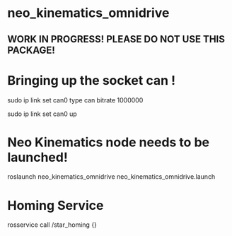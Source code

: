 # neo_kinematics_omnidrive

## WORK IN PROGRESS! PLEASE DO NOT USE THIS PACKAGE!

# Bringing up the socket can ! 

sudo ip link set can0 type can bitrate 1000000

sudo ip link set can0 up

# Neo Kinematics node needs to be launched! 

roslaunch neo_kinematics_omnidrive neo_kinematics_omnidrive.launch 

# Homing Service

rosservice call /star_homing {}

